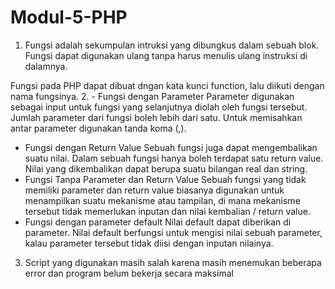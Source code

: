 # Modul-5-PHP
1. Fungsi adalah sekumpulan intruksi yang dibungkus dalam sebuah blok. Fungsi dapat digunakan ulang tanpa harus menulis ulang instruksi di dalamnya.

Fungsi pada PHP dapat dibuat dngan kata kunci function, lalu diikuti dengan nama fungsinya.
2. - Fungsi dengan Parameter  Parameter digunakan sebagai input untuk fungsi yang selanjutnya diolah oleh fungsi tersebut. Jumlah parameter dari fungsi boleh lebih dari satu. Untuk memisahkan antar parameter digunakan tanda koma (,). 
   - Fungsi dengan Return Value  Sebuah fungsi juga dapat mengembalikan suatu nilai. Dalam sebuah fungsi hanya boleh terdapat satu return value. Nilai yang dikembalikan dapat berupa suatu bilangan real dan string. 
   - Fungsi Tanpa Parameter dan Return Value  Sebuah fungsi yang tidak memiliki parameter dan return value biasanya digunakan untuk menampilkan suatu mekanisme atau tampilan, di mana mekanisme tersebut tidak memerlukan inputan dan nilai kembalian / return value. 
   - Fungsi dengan parameter default Nilai default dapat diberikan di parameter. Nilai default berfungsi untuk mengisi nilai sebuah parameter, kalau parameter tersebut tidak diisi dengan inputan nilainya. 
   
3. Script yang digunakan masih salah karena masih menemukan beberapa error dan program belum bekerja secara maksimal
